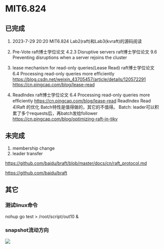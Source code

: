 # MIT6.824
## 已完成

1) 2023-7-29 20:20 MIT6.824 Lab2(raft)和Lab3(kvraft)的源码阅读

1) Pre-Vote
raft博士学位论文 4.2.3 Disruptive servers
raft博士学位论文 9.6 Preventing disruptions when a server rejoins the cluster
2) lease mechanism for read-only queries(Lease Read)
raft博士学位论文 6.4 Processing read-only queries more efﬁciently
https://blog.csdn.net/weixin_43705457/article/details/120572291
https://cn.pingcap.com/blog/lease-read
3) ReadIndex
raft博士学位论文 6.4 Processing read-only queries more efﬁciently
https://cn.pingcap.com/blog/lease-read ReadIndex Read
4)Raft 的优化
Batch特性是值得做的，其它的不值得。
Batch: leader可以积累了多个requests后，再batch发给follower
https://cn.pingcap.com/blog/optimizing-raft-in-tikv

## 未完成

1) membership change
2) leader transfer

https://github.com/baidu/braft/blob/master/docs/cn/raft_protocol.md

https://github.com/baidu/braft

## 其它

### 测试linux命令

nohup go test > /root/script/out10 &

### snapshot流动方向

![](C:\Users\luoch\software\github\MIT6.824\snapshot流动方向.jpg)